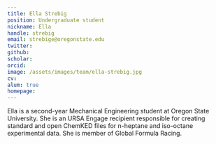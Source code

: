 ```yaml
---
title: Ella Strebig
position: Undergraduate student
nickname: Ella
handle: strebig
email: strebige@oregonstate.edu
twitter:
github:
scholar:
orcid:
image: /assets/images/team/ella-strebig.jpg
cv:
alum: true
homepage:
---
```

Ella is a second-year Mechanical Engineering student at Oregon State University.
She is an URSA Engage recipient responsible for creating standard and open ChemKED
files for n-heptane and iso-octane experimental data.
She is member of Global Formula Racing.

[Oregon State University]: http://oregonstate.edu/
[School of Mechanical, Industrial, and Manufacturing Engineering]: http://mime.oregonstate.edu
[Energy Systems Lab]: http://osucascades.edu/energy-systems-lab/
